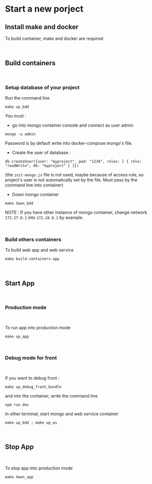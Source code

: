 # Start a new porject

## Install make and docker
To build container, make and docker are required

</br> 

## Build containers

</br> 

### __Setup database of your project__

Run the command line 
```
make up_bdd
```

You must :

- go into mongo container console and connect as user admin
```
mongo -u admin
```

Password is by default write into docker-compose mongo's file.


- Create the user of database :

```
db.createUser({user: "myproject", pwd: "1234", roles: [ { role: "readWrite", db: "myproject" } ]})
```

(the `init-mongo.js` file is not used, maybe because of access rule, so project's user is not automatically set by the file. Must pass by the command line into container)


- Down mongo container
```
make down_bdd
```

NOTE : If you have other instance of mongo container, change network `172.27.0.1` into `172.28.0.1` by example.

</br> 

### __Build others containers__
To build web app and web service
```
make build-containers-app
```
</br> 

## Start App
</br> 

### __Production mode__
</br> 

To run app into production mode
```
make up_app
```
</br> 

### __Debug mode for front__
</br> 

If you want to debug front :

```
make up_debug_front_bundle
```

and into the container, write the command line

```
npm run dev
```

In other terminal, start mongo and web service container
```
make up_bdd ; make up_ws
```
</br> 

## Stop App
</br> 

To stop app into production mode
```
make down_app
```
